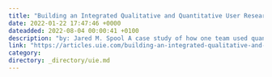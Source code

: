 ```yaml
---
title: "Building an Integrated Qualitative and Quantitative User Research Capability"
date: 2022-01-22 17:47:46 +0000
dateadded: 2022-08-04 00:00:41 +0100
description: "by: Jared M. Spool A case study of how one team used quantitative and qualitative data to their advantage. Sam Nordstrom had a big problem to solve. As a product manager for Intuit’s Quickbooks, Sam had learned that the new feature his team just shipped wasn’t used nearly as much as they’d hoped. He didn’t […]"
link: "https://articles.uie.com/building-an-integrated-qualitative-and-quantitative-user-research-capability/"
category:
directory: _directory/uie.md
---
```

